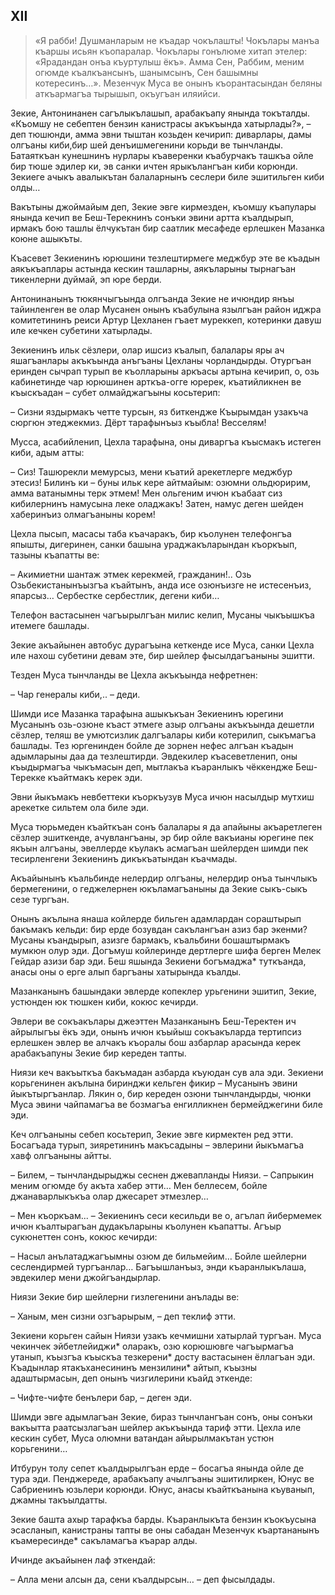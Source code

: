 ## XII

> «Я рабби!
Душманларым не къадар чокълашты!
Чокълары манъа къаршы исьян къопаралар.
Чокълары гонълюме хитап этелер:
«Ярадандан онъа къуртулыш ёкъ».
Амма Сен, Раббим, меним огюмде къалкъансынъ, шанымсынъ, Сен башымны котересинъ…». 
> Мезенчук Муса ве онынъ къорантасындан беляны аткъармагъа тырышып, окъугъан иляийси.

Зекие, Антонинанен сагълыкълашып, арабакъапу янында токъталды.
«Къомшу не себептен бензин канистрасы акъкъында хатырлады?», – деп тюшюнди, амма эвни тыштан козьден кечирип: диварлары, дамы олгъаны киби,бир шей денъишмегенини корьди ве тынчланды.
Батаяткъан кунешнинъ нурлары къаверенки къабурчакъ ташкъа ойле бир тюше эдилер ки, эв санки ичтен ярыкълангъан киби корюнди.
Зекиеге ачыкъ авалыкътан балаларнынъ сеслери биле эшитильген киби олды…

Вакътыны джоймайым деп, Зекие эвге кирмезден, къомшу къапулары янында кечип ве Беш-Терекнинъ сонъки эвини артта къалдырып, ирмакъ бою ташлы ёлчукътан бир саатлик месафеде ерлешкен Мазанка коюне ашыкъты. 

Къасевет Зекиенинъ юрюшини тезлештирмеге меджбур эте ве къадын аякъкъаплары астында кескин ташларны, аякъларыны тырнагъан тикенлерни дуймай, эп юре берди.

Антонинанынъ тюкянчыгъында олгъанда Зекие не ичюндир янъы тайинленген ве олар Мусанен онынъ къабулына язылгъан район иджра комитетининъ реиси Артур Цехланен гъает муреккеп, котеринки давуш иле кечкен субетини хатырлады.

Зекиенинъ ильк сёзлери, олар ишсиз къалып, балалары яры ач яшагъанлары акъкъында анъгъаны Цехланы чорландырды.
Отургъан еринден сычрап турып ве къолларыны аркъасы артына кечирип, о, озь кабинетинде чар юрюшинен арткъа-огге юререк, къатийликнен ве къыскъадан – субет олмайджагъыны косьтерип:

– Сизни яздырмакъ четте турсын, яз биткендже Къырымдан узакъча сюргюн этеджекмиз.
Дёрт тарафынъыз къыбла!
Весселям!

Мусса, асабийленип, Цехла тарафына, оны диваргъа къысмакъ истеген киби, адым атты:

– Сиз!
Ташюрекли мемурсыз, мени къатий арекетлерге меджбур этесиз!
Билинъ ки – буны ильк кере айтмайым: озюмни ольдюририм, амма ватанымны терк этмем!
Мен ольгеним ичюн къабаат сиз кибилернинъ намусына леке оладжакъ!
Затен, намус деген шейден хаберинъиз олмагъаныны корем!

Цехла пысып, масасы таба къачаракъ, бир къолунен телефонгъа япышты, дигеринен, санки башына ураджакъларындан къоркъып, тазыны къапатты ве:

– Акимиетни шантаж этмек керекмей, гражданин!..
Озь Озьбекистанынъызгъа къайтынъ, анда исе озюнъизге не истесенъиз, япарсыз…  Сербестке сербестлик, дегени киби…

Телефон вастасынен чагъырылгъан милис келип, Мусаны чыкъышкъа итемеге башлады. 

Зекие акъайынен автобус дурагъына кеткенде исе Муса, санки Цехла иле нахош субетини девам эте, бир шейлер фысылдагъаныны эшитти.

Тезден Муса тынчланды ве Цехла акъкъында нефретнен:

– Чар генералы киби,..
– деди.

Шимди исе Мазанка тарафына ашыкъкъан Зекиенинъ юрегини Мусанынъ озь-озюне къаст этмеге азыр олгъаны акъкъында дешетли сёзлер, теляш ве умютсизлик далгъалары киби котерилип, сыкъмагъа башлады.
Тез юргенинден бойле де зорнен нефес алгъан къадын адымларыны даа да тезлештирди.
Эвдекилер къасеветленип, оны къыдырмагъа чыкъмасын деп, мытлакъа къаранлыкъ чёккендже Беш-Терекке къайтмакъ керек эди.

Эвни йыкъмакъ невбеттеки къоркъузув Муса ичюн насылдыр мутхиш арекетке сильтем ола биле эди.

Муса тюрьмеден къайткъан сонъ балалары я да апайыны акъаретлеген сёзлер эшиткенде, ачувлангъаны, эр бир ойле вакъианы юрегине пек якъын алгъаны, эвеллерде къулакъ асмагъан шейлерден шимди пек тесирленгени  Зекиенинъ дикъкъатындан къачмады.

Акъайынынъ къальбинде нелердир олгъаны, нелердир онъа тынчлыкъ бермегенини, о геджелернен юкъламагъаныны да Зекие сыкъ-сыкъ сезе тургъан.

Онынъ акълына янаша койлерде бильген адамлардан сораштырып бакъмакъ кельди: бир ерде бозувдан сакълангъан азиз  бар экенми?
Мусаны къандырып, азизге бармакъ, къальбини бошаштырмакъ мумкюн олур эди.
Догъмуш койлеринде дертлерге шифа берген Мелек Гейдар азизи бар эди.
Беш яшында Зекиени богъмаджа* туткъанда, анасы оны о ерге алып баргъаны хатырында къалды.

Мазанканынъ башындаки эвлерде копеклер урьгенини эшитип, Зекие, устюнден юк тюшкен киби, кокюс кечирди.

Эвлери ве сокъакълары джеэттен Мазанканынъ Беш-Теректен ич айрылыгъы ёкъ эди, онынъ ичюн къыйыш сокъакъларда тертипсиз ерлешкен эвлер ве алчакъ къоралы бош азбарлар арасында керек арабакъапуны Зекие бир кереден тапты.

Ниязи кеч вакъыткъа бакъмадан азбарда къуюдан сув ала эди.
Зекиени корьгенинен акълына биринджи кельген фикир – Мусанынъ эвини йыкътыргъанлар.
Лякин о, бир кереден озюни тынчландырды, чюнки Муса эвини чайпамагъа ве бозмагъа енгилликнен бермейджегини биле эди.

Кеч олгъаныны себеп косьтерип, Зекие эвге кирмектен ред этти.
Босагъада турып, зияретининъ макъсадыны – эвлерини йыкъмагъа хавф олгъаныны айтты.

– Билем, – тынчландырыджы сеснен джевапланды Ниязи.
– Сапрыкин меним огюмде бу акъта хабер этти…
Мен беллесем, бойле джанаварлыкъкъа олар джесарет этмезлер…

– Мен къоркъам...
– Зекиенинъ сеси кесильди ве о, агълап йибермемек ичюн къалтырагъан дудакъларыны къолунен къапатты.
Агъыр сукюнеттен сонъ, кокюс кечирди:

– Насыл анълатаджагъымны озюм де бильмейим…
Бойле шейлерни сеслендирмей тургъанлар…
Багъышланъыз, энди къаранлыкълаша, эвдекилер мени джойгъандырлар.  

Ниязи Зекие бир шейлерни гизлегенини анълады ве:

– Ханым, мен сизни озгъарырым, – деп теклиф этти.

Зекиени корьген сайын Ниязи узакъ кечмишни хатырлай тургъан.
Муса чекинчек эйбетлейиджи* оларакъ, озю корюшювге чагъырмагъа утанып, къызгъа къыскъа тезкерени* досту вастасынен ёллагъан эди.
Къадынлар ятакъханесининъ мензилини* айтып, къызны адаштырмасын, деп онынъ чизгилерини къайд эткенде:

– Чифте-чифте бенълери бар, – деген эди.

Шимди эвге адымлагъан Зекие, бираз тынчлангъан сонъ, оны сонъки вакъытта раатсызлагъан шейлер акъкъында тариф этти.
Цехла иле кескин субет, Муса олюмни ватандан айырылмакътан устюн корьгенини…

Итбурун толу сепет къалдырылгъан ерде – босагъа янында ойле де тура эди.
Пенджереде, арабакъапу ачылгъаны эшитилиркен, Юнус ве Сабриенинъ юзьлери корюнди.
Юнус, анасы къайткъанына къуванып, джамны такъылдатты.

Зекие башта ахыр тарафкъа барды.
Къаранлыкъта бензин къокъусына эсасланып, канистраны тапты ве оны сабадан Мезенчук къартананынъ къамересинде*  сакъламагъа къарар алды.

Ичинде акъайынен лаф эткендай:

– Алла мени алсын да, сени къалдырсын…
– деп фысылдады. 
